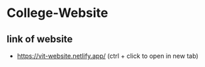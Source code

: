 # College-Website

## link of website
- https://vit-website.netlify.app/  (ctrl + click to open in new tab)
